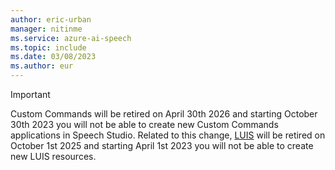 ```yaml
---
author: eric-urban
manager: nitinme
ms.service: azure-ai-speech
ms.topic: include
ms.date: 03/08/2023
ms.author: eur
---
```


> [!IMPORTANT]
> Custom Commands will be retired on April 30th 2026 and starting October 30th 2023 you will not be able to create new Custom Commands applications in Speech Studio. Related to this change, [LUIS](../../language-service/conversational-language-understanding/how-to/migrate-from-luis.md) will be retired on October 1st 2025 and starting April 1st 2023 you will not be able to create new LUIS resources.
